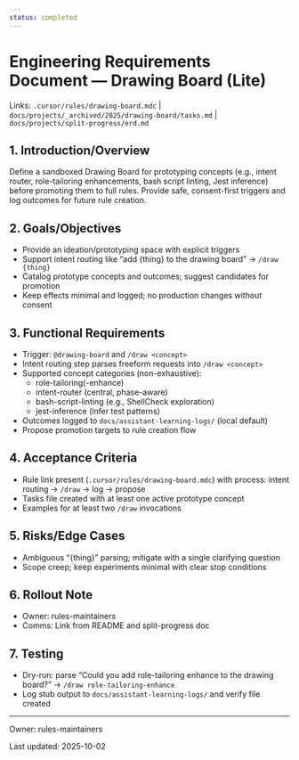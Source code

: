 ```yaml
---
status: completed
---
```

# Engineering Requirements Document — Drawing Board (Lite)

Links: `.cursor/rules/drawing-board.mdc` | `docs/projects/_archived/2025/drawing-board/tasks.md` | `docs/projects/split-progress/erd.md`

## 1. Introduction/Overview

Define a sandboxed Drawing Board for prototyping concepts (e.g., intent router, role-tailoring enhancements, bash script linting, Jest inference) before promoting them to full rules. Provide safe, consent-first triggers and log outcomes for future rule creation.

## 2. Goals/Objectives

- Provide an ideation/prototyping space with explicit triggers
- Support intent routing like “add {thing} to the drawing board” → `/draw {thing}`
- Catalog prototype concepts and outcomes; suggest candidates for promotion
- Keep effects minimal and logged; no production changes without consent

## 3. Functional Requirements

- Trigger: `@drawing-board` and `/draw <concept>`
- Intent routing step parses freeform requests into `/draw <concept>`
- Supported concept categories (non-exhaustive):
  - role-tailoring(-enhance)
  - intent-router (central, phase-aware)
  - bash-script-linting (e.g., ShellCheck exploration)
  - jest-inference (infer test patterns)
- Outcomes logged to `docs/assistant-learning-logs/` (local default)
- Propose promotion targets to rule creation flow

## 4. Acceptance Criteria

- Rule link present (`.cursor/rules/drawing-board.mdc`) with process: intent routing → `/draw` → log → propose
- Tasks file created with at least one active prototype concept
- Examples for at least two `/draw` invocations

## 5. Risks/Edge Cases

- Ambiguous “{thing}” parsing; mitigate with a single clarifying question
- Scope creep; keep experiments minimal with clear stop conditions

## 6. Rollout Note

- Owner: rules-maintainers
- Comms: Link from README and split-progress doc

## 7. Testing

- Dry-run: parse “Could you add role-tailoring enhance to the drawing board?” → `/draw role-tailoring-enhance`
- Log stub output to `docs/assistant-learning-logs/` and verify file created

---

Owner: rules-maintainers

Last updated: 2025-10-02
